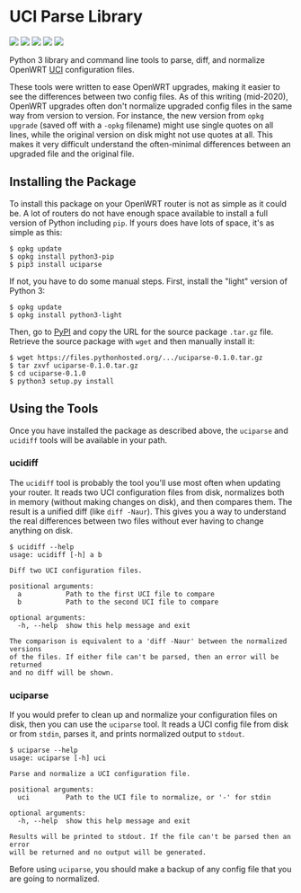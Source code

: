 # UCI Parse Library

![](https://img.shields.io/pypi/l/uciparse.svg)
![](https://img.shields.io/pypi/wheel/uciparse.svg)
![](https://img.shields.io/pypi/pyversions/uciparse.svg)
![](https://github.com/pronovic/uci-parse/workflows/Test%20Suite/badge.svg)
![](https://readthedocs.org/projects/uci-parse/badge/?version=latest&style=flat)

Python 3 library and command line tools to parse, diff, and normalize OpenWRT
[UCI](https://openwrt.org/docs/guide-user/base-system/uci) configuration files.

These tools were written to ease OpenWRT upgrades, making it easier to see the
differences between two config files.  As of this writing (mid-2020), OpenWRT
upgrades often don't normalize upgraded config files in the same way from
version to version.  For instance, the new version from `opkg upgrade` (saved
off with a `-opkg` filename) might use single quotes on all lines, while the
original version on disk might not use quotes at all.  This makes it very
difficult understand the often-minimal differences between an upgraded file and
the original file.

## Installing the Package

To install this package on your OpenWRT router is not as simple as it could be.
A lot of routers do not have enough space available to install a full version
of Python including `pip`.  If yours does have lots of space, it's as simple as
this:

```
$ opkg update
$ opkg install python3-pip
$ pip3 install uciparse
```

If not, you have to do some manual steps.  First, install the "light" version
of Python 3:

```
$ opkg update
$ opkg install python3-light
```

Then, go to [PyPI](https://pypi.org/project/uciparse/#files) and copy the
URL for the source package `.tar.gz` file.  Retrieve the source package 
with `wget` and then manually install it:

```
$ wget https://files.pythonhosted.org/.../uciparse-0.1.0.tar.gz
$ tar zxvf uciparse-0.1.0.tar.gz
$ cd uciparse-0.1.0
$ python3 setup.py install
```


## Using the Tools

Once you have installed the package as described above, the `uciparse` and
`ucidiff` tools will be available in your path.  

### ucidiff

The `ucidiff` tool is probably the tool you'll use most often when updating
your router.  It reads two UCI configuration files from disk, normalizes both in
memory (without making changes on disk), and then compares them.  The result is
a unified diff (like `diff -Naur`).  This gives you a way to understand the real
differences between two files without ever having to change anything on disk.

```
$ ucidiff --help
usage: ucidiff [-h] a b

Diff two UCI configuration files.

positional arguments:
  a           Path to the first UCI file to compare
  b           Path to the second UCI file to compare

optional arguments:
  -h, --help  show this help message and exit

The comparison is equivalent to a 'diff -Naur' between the normalized versions
of the files. If either file can't be parsed, then an error will be returned
and no diff will be shown.
```

### uciparse

If you would prefer to clean up and normalize your configuration files on disk,
then you can use the `uciparse` tool.  It reads a UCI config file from disk or
from `stdin`, parses it, and prints normalized output to `stdout`.  

```
$ uciparse --help
usage: uciparse [-h] uci

Parse and normalize a UCI configuration file.

positional arguments:
  uci         Path to the UCI file to normalize, or '-' for stdin

optional arguments:
  -h, --help  show this help message and exit

Results will be printed to stdout. If the file can't be parsed then an error
will be returned and no output will be generated.
```

Before using ``uciparse``, you should make a backup of any config file that you
are going to normalized.
